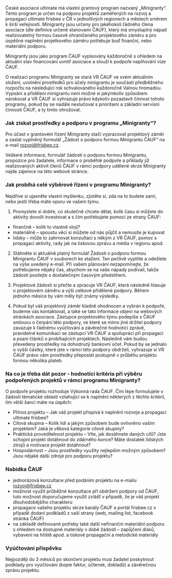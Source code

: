 <!-- TODO: doplnit aktualni zadost o minigranty -->

České asociace ultimate má vlastní grantový program nazvaný „Minigranty“. Tento program je určen na podporu projektů zaměřených na rozvoj a propagaci ultimate frisbee v ČR v jednotlivých regionech a městech směrem k širší veřejnosti. Minigranty jsou určeny pro jakéhokoli řádného člena asociace (dle definice určené stanovami ČAUF), který má smysluplný nápad realizovatelný formou časově ohraničeného projektového záměru a pro úspěšné naplnění projetkového záměru potřebuje buď finanční, nebo materiální podporu.
 
Minigranty jsou jako program ČAUF vypisovány každoročně s ohledem na aktuální stav financování uvnitř asociace a slouží k podpoře naplňování vize ČAUF. 
 
O realizaci programu Minigranty se stará VR ČAUF ve svém aktuálním složení, uvolnění prostředků pro účely minigrantu je součástí předběžného rozpočtu na následující rok schvalovaného každoročně Valnou hromadou. Vypsání a přidělení minigrantu není možné si jakýmkoliv způsobem nárokovat a VR ČAUF si vyhrazuje právo kdykoliv pozastavit činnost tohoto programu, pokud by se nadále neslučoval s prioritami a základní servisní činností ČAUF, a ty tímto ohrožoval.
 
### Jak získat prostředky a podporu v programu „Minigranty“?

Pro účast v grantovém řízení Minigranty stačí vypracovat projektový záměr a zaslat vyplněný formulář „Žádost o podporu formou Minigrantu ČAUF“ na e-mail rozvoj@frisbee.cz.
 
Veškeré informace, formulář žádosti o podporu formou Minigrantu, propozice pro žadatele, informace o proběhlé podpoře a příklady již realizovaných aktivit členů ČAUF v rámci podpory udělené skrze Minigranty najde zájemce na této webové stránce.
 
### Jak probíhá celé výběrové řízení v programu Minigranty?

Nejdříve si ujasněte vlastní myšlenku, zjistěte si, zda na to budete sami, nebo jestli třeba máte oporu ve vašem týmu.
 
1) Promyslete si dobře, co skutečně chcete dělat, kolik času si můžete do aktivity dovolit investovat a s čím potřebujete pomoci ze strany ČAUF:
- finančně – kolik to vlastně stojí?
- materiálně – spoustu věcí si můžete od nás půjčit a nemusíte je kupovat
- lidsky – může to zahrnovat konzultaci s někým z VR ČAUF, pomoc s propagací aktivity, rady jak na tiskovou zprávu a média v regionu apod.

2) Stáhněte si aktuálně platný formulář Žádosti o podporu formou Minigrantu ČAUF v souborech ke stažení. Ten pečlivě vyplňte a odešlete na výše uvedený e-mail.
Při vašem plánování nezapomínejte, že potřebujeme nějaký čas, abychom se na vaše nápady podívali, takže žádosti posílejte s dostatečným časovým předstihem.
 
3) Projektové žádosti si přečte a zpracuje VR ČAUF, která následně hlasuje o projektovém záměru a výši celkové přidělené podpory. Během jednoho měsíce by vám měly být známy výsledky.
 
4) Pokud byl váš projektový záměr kladně ohodnocen a vybrán k podpoře, budeme vás kontaktovat, a také se tato informace objeví na webových stránkách asociace. Zástupce projektového týmu podepíše s ČAUF smlouvu o čerpání této podpory, ve které se mimo jiné držitel podpory zavazuje k řádnému vyúčtování a závěrečné hodnotící zprávě, pravidelné komunikaci se zástupci VR ČAUF a spolupráci při propagaci a psaní článků o probíhajících projektech. Následně vám budou převedeny prostředky na dohodnutý bankovní účet. Pokud by se jednalo o vyšší částky, které jste v rámci této podpory obdrželi, vyhrazuje si VR ČAUF právo vám prostředky přeposlat postupně v průběhu projektu formou několika plateb.
 
### Na co je třeba dát pozor - hodnotící kritéria při výběru podpořených projektů v rámci programu Minigranty?
O podpoře projektu rozhoduje Výkonná rada ČAUF.
Čím lépe formulujete v žádosti tématické oblasti vztahující se k naplnění některých z těchto kritérií, tím větší šanci máte na úspěch:

- Přínos projektu – Jak váš projekt přispívá k naplnění rozvoje a propagaci ultimate frisbee?
- Cílová skupina – Kolik lidí a jakým způsobem bude ovlivněno vaším projektem? Jaká je věková kategorie cílové skupiny?
- Praktická proveditelnost projektu – Víte, jak dosáhnete daných cílů? Jste schopni projekt dotáhnout do zdárného konce? Máte dostatek lidských ztrojů a motivace projekt dotáhnout?
- Hospodárnost – Jsou prostředky využity nejlepším možným způsobem? Jsou nějaké další zdroje pro podporu projektu?

### Nabídka ČAUF
- jednorázová konzultace před podáním projektu na e-mailu rozvoj@frisbee.cz
- možnost využít průběžné konzultace při obdržení podpory od ČAUF, tuto možnost doporučujeme využít zvlášť v případě, že je váš projekt dlouhodobějšího charakteru
- propagace vašeho projektu skrze kanály ČAUF a portál frisbee.cz v případě dodaní podkladů z vaší strany (web, mailing list, facebook stránka ČAUF)
- na základě definované potřeby také další nefinanční materiální podporu s ohledem na dostupné materiály v době žádosti – zapůjčení disků, vybavení na hřiště apod. a tiskové propagační a metodické materiály

### Vyúčtování příspěvku
Nejpozději do 3 měsíců po skončení projektu musí žadatel poskytnout podklady pro vyúčtování (kopie faktur, účtenek, dokladů) a závěrečnou zprávu projektu.

